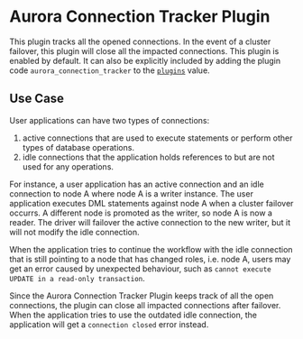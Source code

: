 # Aurora Connection Tracker Plugin

This plugin tracks all the opened connections. In the event of a cluster failover, this plugin will close all the impacted connections.
This plugin is enabled by default. It can also be explicitly included by adding the plugin code `aurora_connection_tracker` to the [`plugins`](../UsingThePythonDriver.md#connection-plugin-manager-parameters) value.

## Use Case
User applications can have two types of connections:

1. active connections that are used to execute statements or perform other types of database operations.
2. idle connections that the application holds references to but are not used for any operations.

For instance, a user application has an active connection and an idle connection to node A where node A is a writer instance. The user application executes DML statements against node A when a cluster failover occurrs. A different node is promoted as the writer, so node A is now a reader. The driver will failover the active connection to the new writer, but it will not modify the idle connection.

When the application tries to continue the workflow with the idle connection that is still pointing to a node that has changed roles, i.e. node A, users may get an error caused by unexpected behaviour, such as `cannot execute UPDATE in a read-only transaction`.

Since the Aurora Connection Tracker Plugin keeps track of all the open connections, the plugin can close all impacted connections after failover.
When the application tries to use the outdated idle connection, the application will get a `connection closed` error instead.
